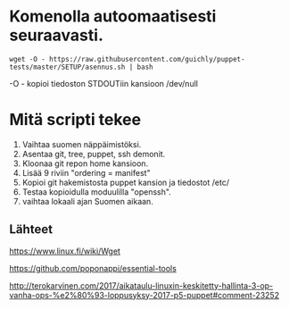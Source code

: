 # Komenolla autoomaatisesti seuraavasti.

````
wget -O - https://raw.githubusercontent.com/guichly/puppet-tests/master/SETUP/asennus.sh | bash
````
-O - kopioi tiedoston STDOUTiin kansioon /dev/null 

# Mitä scripti tekee

1. Vaihtaa suomen näppäimistöksi.
2. Asentaa git, tree, puppet, ssh demonit.
3. Kloonaa git repon home kansioon.
4. Lisää 9 riviin "ordering = manifest"
5. Kopioi git hakemistosta puppet kansion ja tiedostot /etc/
6. Testaa kopioidulla moduulilla "openssh".
7. vaihtaa lokaali ajan Suomen aikaan.

## Lähteet
https://www.linux.fi/wiki/Wget

https://github.com/poponappi/essential-tools

http://terokarvinen.com/2017/aikataulu-linuxin-keskitetty-hallinta-3-op-vanha-ops-%e2%80%93-loppusyksy-2017-p5-puppet#comment-23252
